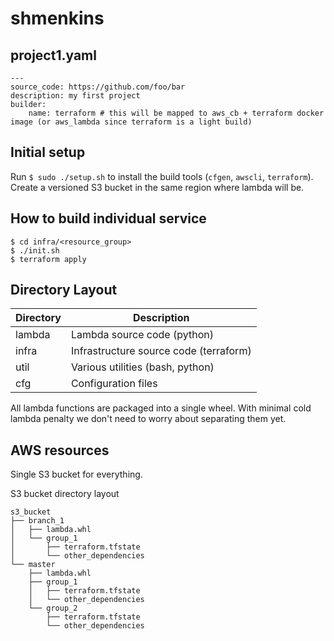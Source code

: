 # shmenkins

## project1.yaml
```
---
source_code: https://github.com/foo/bar
description: my first project
builder:
    name: terraform # this will be mapped to aws_cb + terraform docker image (or aws_lambda since terraform is a light build)
```

## Initial setup

Run `$ sudo ./setup.sh` to install the build tools (`cfgen`, `awscli`, `terraform`).
Create a versioned S3 bucket in the same region where lambda will be.

## How to build individual service

```
$ cd infra/<resource_group>
$ ./init.sh
$ terraform apply
```

## Directory Layout

Directory | Description
----------|----------------
lambda | Lambda source code (python)
infra | Infrastructure source code (terraform)
util | Various utilities (bash, python)
cfg | Configuration files

All lambda functions are packaged into a single wheel. With minimal cold lambda penalty we don't need to worry about separating them yet.

## AWS resources
Single S3 bucket for everything.

S3 bucket directory layout
```
s3_bucket
├── branch_1
│   ├── lambda.whl
│   └── group_1
│       ├── terraform.tfstate
│       └── other_dependencies
└── master
    ├── lambda.whl
    ├── group_1
    │   ├── terraform.tfstate
    │   └── other_dependencies
    └── group_2
        ├── terraform.tfstate
        └── other_dependencies
```

